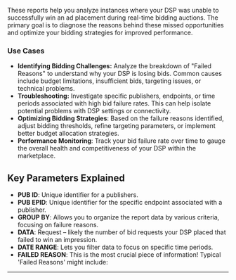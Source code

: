 These reports help you analyze instances where your DSP was unable to successfully win an ad placement during real-time bidding auctions.  The primary goal is to diagnose the reasons behind these missed opportunities and optimize your bidding strategies for improved performance.

### Use Cases

* **Identifying Bidding Challenges:** Analyze the breakdown of "Failed Reasons" to understand why your DSP is losing bids. Common causes include budget limitations, insufficient bids, targeting issues, or technical problems.
* **Troubleshooting:**  Investigate specific publishers, endpoints, or time periods associated with high bid failure rates. This can help isolate potential problems with DSP settings or connectivity.
* **Optimizing Bidding Strategies**:  Based on the failure reasons identified, adjust bidding thresholds, refine targeting parameters, or implement better budget allocation strategies.
* **Performance Monitoring**:  Track your bid failure rate over time to gauge the overall health and competitiveness of your DSP within the marketplace.

## Key Parameters Explained

* **PUB ID**: Unique identifier for a publishers.
* **PUB EPID**: Unique identifier for the specific endpoint associated with a publisher.
* **GROUP BY**: Allows you to organize the report data by various criteria, focusing on failure reasons.
* **DATA**: Request – likely the number of bid requests your DSP placed that failed to win an impression.
* **DATE RANGE**: Lets you filter data to focus on specific time periods.
* **FAILED REASON**: This is the most crucial piece of information!  Typical 'Failed Reasons' might include:

--- 
